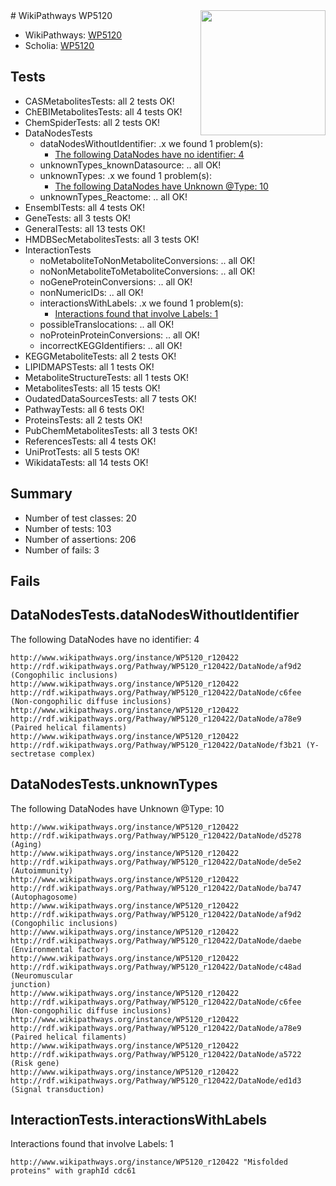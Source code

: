 <img style="float: right; width: 200px" src="https://upload.wikimedia.org/wikipedia/commons/thumb/8/83/Wplogo_with_text_500.png/640px-Wplogo_with_text_500.png" />
# WikiPathways WP5120

* WikiPathways: [WP5120](https://new.wikipathways.org/pathways/WP5120)
* Scholia: [WP5120](https://scholia.toolforge.org/wikipathways/WP5120)
## Tests
* CASMetabolitesTests: all 2 tests OK!
* ChEBIMetabolitesTests: all 4 tests OK!
* ChemSpiderTests: all 2 tests OK!
* DataNodesTests
    * dataNodesWithoutIdentifier: .x we found 1 problem(s):
        * [The following DataNodes have no identifier: 4](#d2d32fa3)
    * unknownTypes_knownDatasource: .. all OK!
    * unknownTypes: .x we found 1 problem(s):
        * [The following DataNodes have Unknown @Type: 10](#ef950831)
    * unknownTypes_Reactome: .. all OK!
* EnsemblTests: all 4 tests OK!
* GeneTests: all 3 tests OK!
* GeneralTests: all 13 tests OK!
* HMDBSecMetabolitesTests: all 3 tests OK!
* InteractionTests
    * noMetaboliteToNonMetaboliteConversions: .. all OK!
    * noNonMetaboliteToMetaboliteConversions: .. all OK!
    * noGeneProteinConversions: .. all OK!
    * nonNumericIDs: .. all OK!
    * interactionsWithLabels: .x we found 1 problem(s):
        * [Interactions found that involve Labels: 1](#630d2678)
    * possibleTranslocations: .. all OK!
    * noProteinProteinConversions: .. all OK!
    * incorrectKEGGIdentifiers: .. all OK!
* KEGGMetaboliteTests: all 2 tests OK!
* LIPIDMAPSTests: all 1 tests OK!
* MetaboliteStructureTests: all 1 tests OK!
* MetabolitesTests: all 15 tests OK!
* OudatedDataSourcesTests: all 7 tests OK!
* PathwayTests: all 6 tests OK!
* ProteinsTests: all 2 tests OK!
* PubChemMetabolitesTests: all 3 tests OK!
* ReferencesTests: all 4 tests OK!
* UniProtTests: all 5 tests OK!
* WikidataTests: all 14 tests OK!


## Summary

* Number of test classes: 20
* Number of tests: 103
* Number of assertions: 206
* Number of fails: 3

## Fails

<a name="d2d32fa3" />

## DataNodesTests.dataNodesWithoutIdentifier

The following DataNodes have no identifier: 4
```
http://www.wikipathways.org/instance/WP5120_r120422 http://rdf.wikipathways.org/Pathway/WP5120_r120422/DataNode/af9d2 (Congophilic inclusions)
http://www.wikipathways.org/instance/WP5120_r120422 http://rdf.wikipathways.org/Pathway/WP5120_r120422/DataNode/c6fee (Non-congophilic diffuse inclusions)
http://www.wikipathways.org/instance/WP5120_r120422 http://rdf.wikipathways.org/Pathway/WP5120_r120422/DataNode/a78e9 (Paired helical filaments)
http://www.wikipathways.org/instance/WP5120_r120422 http://rdf.wikipathways.org/Pathway/WP5120_r120422/DataNode/f3b21 (Y-sectretase complex)
```

<a name="ef950831" />

## DataNodesTests.unknownTypes

The following DataNodes have Unknown @Type: 10
```
http://www.wikipathways.org/instance/WP5120_r120422 http://rdf.wikipathways.org/Pathway/WP5120_r120422/DataNode/d5278 (Aging)
http://www.wikipathways.org/instance/WP5120_r120422 http://rdf.wikipathways.org/Pathway/WP5120_r120422/DataNode/de5e2 (Autoimmunity)
http://www.wikipathways.org/instance/WP5120_r120422 http://rdf.wikipathways.org/Pathway/WP5120_r120422/DataNode/ba747 (Autophagosome)
http://www.wikipathways.org/instance/WP5120_r120422 http://rdf.wikipathways.org/Pathway/WP5120_r120422/DataNode/af9d2 (Congophilic inclusions)
http://www.wikipathways.org/instance/WP5120_r120422 http://rdf.wikipathways.org/Pathway/WP5120_r120422/DataNode/daebe (Environmental factor)
http://www.wikipathways.org/instance/WP5120_r120422 http://rdf.wikipathways.org/Pathway/WP5120_r120422/DataNode/c48ad (Neuromuscular 
junction)
http://www.wikipathways.org/instance/WP5120_r120422 http://rdf.wikipathways.org/Pathway/WP5120_r120422/DataNode/c6fee (Non-congophilic diffuse inclusions)
http://www.wikipathways.org/instance/WP5120_r120422 http://rdf.wikipathways.org/Pathway/WP5120_r120422/DataNode/a78e9 (Paired helical filaments)
http://www.wikipathways.org/instance/WP5120_r120422 http://rdf.wikipathways.org/Pathway/WP5120_r120422/DataNode/a5722 (Risk gene)
http://www.wikipathways.org/instance/WP5120_r120422 http://rdf.wikipathways.org/Pathway/WP5120_r120422/DataNode/ed1d3 (Signal transduction)
```

<a name="630d2678" />

## InteractionTests.interactionsWithLabels

Interactions found that involve Labels: 1
```
http://www.wikipathways.org/instance/WP5120_r120422 "Misfolded
proteins" with graphId cdc61
```

